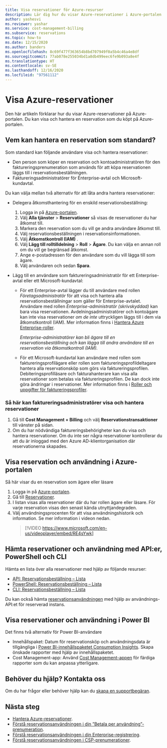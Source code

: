 ```yaml
---
title: Visa reservationer för Azure-resurser
description: Lär dig hur du visar Azure-reservationer i Azure-portalen. Se reservationer och användning med hjälp av API:er, PowerShell, CLI och Power BI.
author: yashesvi
ms.reviewer: yashar
ms.service: cost-management-billing
ms.subservice: reservations
ms.topic: how-to
ms.date: 12/15/2020
ms.author: banders
ms.openlocfilehash: 8c69f477f363654b8bd707949f0a5b4c46a4e8df
ms.sourcegitcommit: 77ab078e255034bd1a8db499eec6fe9b093a8e4f
ms.translationtype: HT
ms.contentlocale: sv-SE
ms.lasthandoff: 12/16/2020
ms.locfileid: "97561112"
---
```

# <a name="view-azure-reservations"></a>Visa Azure-reservationer

Den här artikeln förklarar hur du visar Azure-reservationer på Azure-portalen. Du kan visa och hantera en reservation som du köpt på Azure-portalen.

## <a name="who-can-manage-a-reservation-by-default"></a>Vem kan hantera en reservation som standard?

Som standard kan följande användare visa och hantera reservationer:

- Den person som köper en reservation och kontoadministratören för den faktureringsprenumeration som används för att köpa reservationen läggs till i reservationsbeställningen.
- Faktureringsadministratörer för Enterprise-avtal och Microsoft-kundavtal.

Du kan välja mellan två alternativ för att låta andra hantera reservationer:

- Delegera åtkomsthantering för en enskild reservationsbeställning:
    1. Logga in på [Azure-portalen](https://portal.azure.com).
    1. Välj **Alla tjänster** > **Reservationer** så visas de reservationer du har åtkomst till.
    1. Markera den reservation som du vill ge andra användare åtkomst till.
    1. Välj reservationsbeställningen i reservationsinformationen.
    1. Välj **Åtkomstkontroll (IAM)** .
    1. Välj **Lägg till rolltilldelning** > **Roll** > **Ägare**. Du kan välja en annan roll om du vill ge begränsad åtkomst.
    1. Ange e-postadressen för den användare som du vill lägga till som ägare.
    1. Välj användaren och sedan **Spara**.

- Lägg till en användare som faktureringsadministratör för ett Enterprise-avtal eller ett Microsoft-kundavtal:
    - För ett Enterprise-avtal lägger du till användare med rollen _Företagsadministratör_ för att visa och hantera alla reservationsbeställningar som gäller för Enterprise-avtalet. Användare med rollen _Enterprise-administratör (skrivskyddad)_ kan bara visa reservationen. Avdelningsadministratörer och kontoägare kan inte visa reservationer _om de inte_ uttryckligen läggs till i dem via åtkomstkontroll (IAM). Mer information finns i [Hantera Azure Enterprise-roller](../manage/understand-ea-roles.md).

        _Enterprise-administratörer kan bli ägare till en reservationsbeställning och kan lägga till andra användare till en reservation via åtkomstkontroll (IAM)._
    - För ett Microsoft-kundavtal kan användare med rollen som faktureringsprofilägare eller rollen som faktureringsprofildeltagare hantera alla reservationsköp som görs via faktureringsprofilen. Debiteringsprofilläsare och fakturahanterare kan visa alla reservationer som betalas via faktureringsprofilen. De kan dock inte göra ändringar i reservationer.
    Mer information finns i [Roller och uppgifter för faktureringsprofiler](../manage/understand-mca-roles.md#billing-profile-roles-and-tasks).

### <a name="how-billing-administrators-view-or-manage-reservations"></a>Så här kan faktureringsadministratörer visa och hantera reservationer

1. Gå till **Cost Management + Billing** och välj **Reservationstransaktioner** till vänster på sidan.
2. Om du har nödvändiga faktureringsbehörigheter kan du visa och hantera reservationer. Om du inte ser några reservationer kontrollerar du att du är inloggad med den Azure AD-klientorganisation där reservationerna skapades.

## <a name="view-reservation-and-utilization-in-the-azure-portal"></a>Visa reservation och användning i Azure-portalen

Så här visar du en reservation som ägare eller läsare

1. Logga in på [Azure-portalen](https://portal.azure.com).
2. Gå till [Reservationer](https://portal.azure.com/#blade/Microsoft_Azure_Reservations/ReservationsBrowseBlade).
3. I listan visas alla reservationer där du har rollen ägare eller läsare. För varje reservation visas den senast kända utnyttjandegraden.
4. Välj användningsprocenten för att visa användningshistorik och information. Se mer information i videon nedan.
   > [!VIDEO https://www.microsoft.com/en-us/videoplayer/embed/RE4sYwk] 

## <a name="get-reservations-and-utilization-using-apis-powershell-and-cli"></a>Hämta reservationer och användning med API:er, PowerShell och CLI

Hämta en lista över alla reservationer med hjälp av följande resurser:

- [API: Reservationsbeställning – Lista](/rest/api/reserved-vm-instances/reservationorder/list)
- [PowerShell: Reservationsbeställning – Lista](/powershell/module/azurerm.reservations/get-azurermreservationorder)
- [CLI: Reservationsbeställning – Lista](/cli/azure/reservations/reservation-order#az-reservations-reservation-order-list)

Du kan också hämta [reservationsanvändningen](/rest/api/billing/enterprise/billing-enterprise-api-reserved-instance-usage) med hjälp av användnings-API:et för reserverad instans. 

## <a name="see-reservations-and-utilization-in-power-bi"></a>Visa reservationer och användning i Power BI

Det finns två alternativ för Power BI-användare
- Innehållspaket: Datum för reservationsköp och användningsdata är tillgängliga i [Power BI-innehållspaketet Consumption Insights](/power-bi/desktop-connect-azure-cost-management). Skapa önskade rapporter med hjälp av innehållspaketet. 
- Cost Management-app: Använd [Cost Management-appen](https://appsource.microsoft.com/product/power-bi/costmanagement.azurecostmanagementapp) för färdiga rapporter som du kan anpassa ytterligare.

## <a name="need-help-contact-us"></a>Behöver du hjälp? Kontakta oss

Om du har frågor eller behöver hjälp kan du [skapa en supportbegäran](https://go.microsoft.com/fwlink/?linkid=2083458).

## <a name="next-steps"></a>Nästa steg

- [Hantera Azure-reservationer](manage-reserved-vm-instance.md).
- [Förstå reservationsanvändningen i din ”Betala per användning”-prenumeration](understand-reserved-instance-usage.md).
- [Förstå reservationsanvändningen i din Enterprise-registrering](understand-reserved-instance-usage-ea.md).
- [Förstå reservationsanvändningen i CSP-prenumerationer](/partner-center/azure-reservations).

